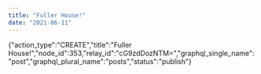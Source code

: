 ```yaml
---
title: "Fuller House!"
date: "2021-06-11"
---
```


{"action\_type":"CREATE","title":"Fuller House!","node\_id":353,"relay\_id":"cG9zdDozNTM=","graphql\_single\_name":"post","graphql\_plural\_name":"posts","status":"publish"}
